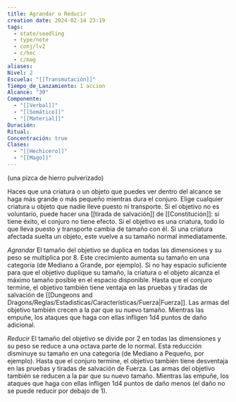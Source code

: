 ```yaml
---
title: Agrandar o Reducir
creation date: 2024-02-14 23:19
tags:
  - state/seedling
  - type/note
  - conj/lv2
  - c/hec
  - c/mag
aliases: 
Nivel: 2
Escuela: "[[Transmutación]]"
Tiempo_de_Lanzamiento: 1 accion
Alcance: "30"
Componente:
  - "[[Verbal]]"
  - "[[Somático]]"
  - "[[Material]]"
Duración: 
Ritual: 
Concentración: true
Clases:
  - "[[Hechicero]]"
  - "[[Mago]]"
---
```

(una pizca de hierro pulverizado)

Haces que una criatura o un objeto que puedes ver dentro del alcance se haga más grande o más pequeño mientras dura el conjuro. Elige cualquier criatura u objeto que nadie lleve puesto ni transporte. Si el objetivo no es voluntario, puede hacer una [[tirada de salvación]] de [[Constitución]]: si tiene éxito, el conjuro no tiene efecto. Si el objetivo es una criatura, todo lo que lleva puesto y transporte cambia de tamaño con él. Si una criatura afectada suelta un objeto, este vuelve a su tamaño normal inmediatamente.

*Agrandar*
El tamaño del objetivo se duplica en todas las dimensiones y su peso se multiplica por 8. Este crecimiento aumenta su tamaño en una categoría (de Mediano a Grande, por ejemplo). Si no hay espacio suficiente para que el objetivo duplique su tamaño, la criatura o el objeto alcanza el máximo tamaño posible en el espacio disponible. Hasta que el conjuro termine, el objetivo también tiene ventaja en las pruebas y tiradas de salvación de [[Dungeons and Dragons/Reglas/Estadisticas/Características/Fuerza|Fuerza]]. Las armas del objetivo también crecen a la par que su nuevo tamaño. Mientras las empuñe, los ataques que haga con ellas infligen 1d4 puntos de daño adicional.

*Reducir* 
El tamaño del objetivo se divide por 2 en todas las dimensiones y su peso se reduce a una octava parte de lo normal. Esta reducción disminuye su tamaño en una categoría (de Mediano a Pequeño, por ejemplo). Hasta que el conjuro termine, el objetivo también tiene desventaja en las pruebas y tiradas de salvación de Fuerza. Las armas del objetivo también se reducen a la par que su nuevo tamaño. Mientras las empuñe, los ataques que haga con ellas infligen 1d4 puntos de daño menos (el daño no se puede reducir por debajo de 1).